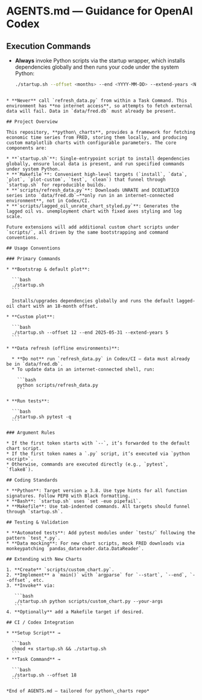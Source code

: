 # AGENTS.md — Guidance for OpenAI Codex

## Execution Commands
- **Always** invoke Python scripts via the startup wrapper, which installs dependencies globally and then runs your code under the system Python:
  
  ```bash
  ./startup.sh --offset <months> --end <YYYY-MM-DD> --extend-years <N>
````

* **Never** call `refresh_data.py` from within a Task Command. This environment has **no internet access**, so attempts to fetch external data will fail. Data in `data/fred.db` must already be present.

## Project Overview

This repository, **python\_charts**, provides a framework for fetching economic time series from FRED, storing them locally, and producing custom matplotlib charts with configurable parameters. The core components are:

* **`startup.sh`**: Single‐entrypoint script to install dependencies globally, ensure local data is present, and run specified commands under system Python.
* **`Makefile`**: Convenient high‐level targets (`install`, `data`, `plot`, `plot‐custom`, `test`, `clean`) that funnel through `startup.sh` for reproducible builds.
* **`scripts/refresh_data.py`**: Downloads UNRATE and DCOILWTICO series into `data/fred.db`—**only run in an internet-connected environment**, not in Codex/CI.
* **`scripts/lagged_oil_unrate_chart_styled.py`**: Generates the lagged oil vs. unemployment chart with fixed axes styling and log scale.

Future extensions will add additional custom chart scripts under `scripts/`, all driven by the same bootstrapping and command conventions.

## Usage Conventions

### Primary Commands

* **Bootstrap & default plot**:

  ```bash
  ./startup.sh
  ```

  Installs/upgrades dependencies globally and runs the default lagged‐oil chart with an 18-month offset.

* **Custom plot**:

  ```bash
  ./startup.sh --offset 12 --end 2025-05-31 --extend-years 5
  ```

* **Data refresh (offline environments)**:

  * **Do not** run `refresh_data.py` in Codex/CI — data must already be in `data/fred.db`.
  * To update data in an internet-connected shell, run:

    ```bash
    python scripts/refresh_data.py
    ```

* **Run tests**:

  ```bash
  ./startup.sh pytest -q
  ```

### Argument Rules

* If the first token starts with `--`, it’s forwarded to the default chart script.
* If the first token names a `.py` script, it’s executed via `python <script>`.
* Otherwise, commands are executed directly (e.g., `pytest`, `flake8`).

## Coding Standards

* **Python**: Target version ≥ 3.8. Use type hints for all function signatures. Follow PEP8 with Black formatting.
* **Bash**: `startup.sh` uses `set -euo pipefail`.
* **Makefile**: Use tab-indented commands. All targets should funnel through `startup.sh`.

## Testing & Validation

* **Automated tests**: Add pytest modules under `tests/` following the pattern `test_*.py`.
* **Data mocking**: For new chart scripts, mock FRED downloads via monkeypatching `pandas_datareader.data.DataReader`.

## Extending with New Charts

1. **Create** `scripts/custom_chart.py`.
2. **Implement** a `main()` with `argparse` for `--start`, `--end`, `--offset`, etc.
3. **Invoke** via:

   ```bash
   ./startup.sh python scripts/custom_chart.py --your-args
   ```
4. **Optionally** add a Makefile target if desired.

## CI / Codex Integration

* **Setup Script** →

  ```bash
  chmod +x startup.sh && ./startup.sh
  ```
* **Task Command** →

  ```bash
  ./startup.sh --offset 18
  ```

*End of AGENTS.md — tailored for python\_charts repo*